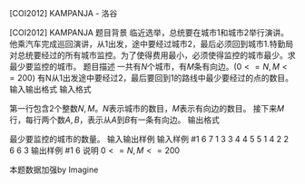 



[COI2012] KAMPANJA - 洛谷














[COI2012] KAMPANJA
题目背景
临近选举，总统要在城市$1$和城市$2$举行演讲。他乘汽车完成巡回演讲，从$1$出发，途中要经过城市$2$，最后必须回到城市$1$.特勤局对总统要经过的所有城市监控。为了使得费用最小，必须使得监控的城市最少。求最少要监控的城市。
题目描述
一共有$N$个城市，有$M$条有向边。$(0<=N,M<=200)$
有N从1出发途中要经过$2$，最后要回到1的路线中最少要经过的点的数目。
输入输出格式
输入格式

第一行包含$2$个整数$N,M$。$N$表示城市的数目，$M$表示有向边的数目。
接下来$M$行，每行两个数$A,B$，表示从$A$到$B$有一条有向边。
输出格式

最少要监控的城市的数量。
输入输出样例
输入样例 #1
6 7
1 3
3 4
4 5
5 1
4 2
2 6
6 3
输出样例 #1
6
说明
$0<=N,M<=200$

本题数据加强by Imagine






